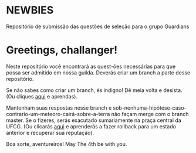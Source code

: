 # NEWBIES
Repositório de submissão das questões de seleção para o grupo Guardians

<h1>Greetings, challanger!</h1>

Neste repositório você encontrará as quest-ões necessárias para que possa ser admitido em nossa guilda. 
Deverás criar um branch a parte desse repositório.

Se não sabes como criar um branch, és indigno! Dê meia volta e desista.
(Ou cliques [aqui](https://git-scm.com/book/pt-br/v1/Ramifica%C3%A7%C3%A3o-Branching-no-Git-O-que-%C3%A9-um-Branch) e aprendas). 

Mantenham suas respostas nesse branch e sob-nenhuma-hipótese-caso-contrario-um-meteoro-cairá-sobre-a-terra não façam merge com o branch master. Se o fizeres, serás exacutado sumariamente na praça central da UFCG.
(Ou clicarás [aqui](https://git-scm.com/blog/2010/03/02/undoing-merges.html) e aprenderás a fazer rollback para um estado anterior e recuperar sua reputação).

Boa sorte, aventureiros!
May The 4th be with you. 
